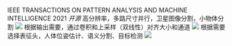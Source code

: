 IEEE TRANSACTIONS ON PATTERN ANALYSIS AND MACHINE INTELLIGENCE   2021
*开源*
高分辨率，多路尺寸并行，卫星图像分割，小物体分割
![](https://i-blog.csdnimg.cn/direct/cc697e3161a244ac87be8c796d4be6e9.png)
根据输出需要，通过卷积和上采样（双线性）对齐大小和通道
![](https://picx.zhimg.com/v2-d8a27efead4b1e46fbdb08cf914c78b9_r.jpg)
根据需要选择表征头，人体位姿估计、语义分割、目标检测
![](https://pic4.zhimg.com/v2-d8fb878832df87ff23015ec15753bf3d_1440w.jpg)
